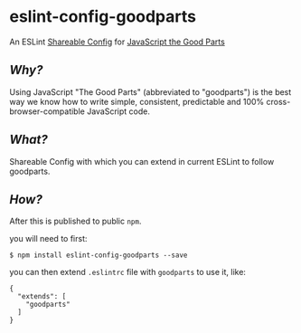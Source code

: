 # eslint-config-goodparts
An ESLint [Shareable Config](http://eslint.org/docs/developer-guide/shareable-configs) for [JavaScript the Good Parts](https://github.com/dwyl/goodparts)

## *Why?*

Using JavaScript "The Good Parts" (abbreviated to "goodparts") is the best way we know 
how to write simple, consistent, predictable and 100% cross-browser-compatible JavaScript code.

## *What?*

Shareable Config with which you can extend in current ESLint to follow goodparts.

## *How?*

After this is published to public `npm`.

you will need to first:

```
$ npm install eslint-config-goodparts --save
```

you can then extend `.eslintrc` file with `goodparts` to use it, like:

```
{
  "extends": [
    "goodparts"
  ]
}
```
